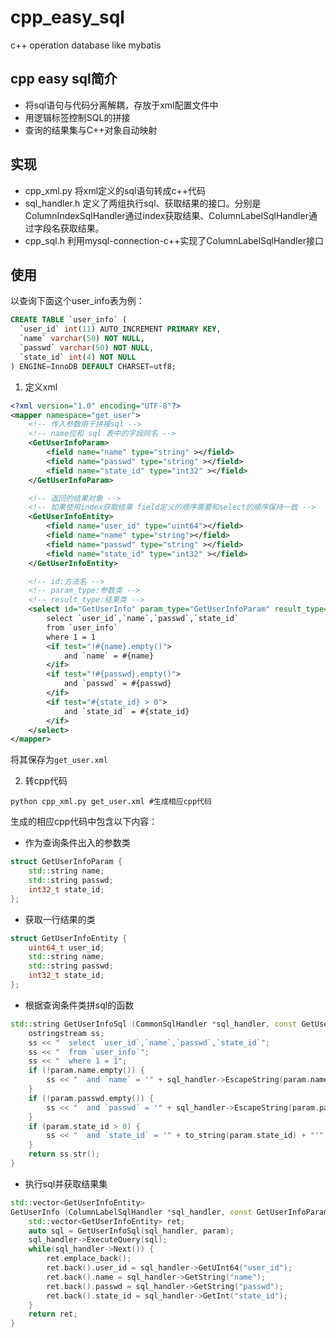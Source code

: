 # cpp_easy_sql
c++ operation database like mybatis
## cpp easy sql简介
* 将sql语句与代码分离解耦，存放于xml配置文件中
* 用逻辑标签控制SQL的拼接
* 查询的结果集与C++对象自动映射
## 实现
* cpp_xml.py 将xml定义的sql语句转成c++代码
* sql_handler.h 定义了两组执行sql、获取结果的接口。分别是ColumnIndexSqlHandler通过index获取结果、ColumnLabelSqlHandler通过字段名获取结果。
* cpp_sql.h 利用mysql-connection-c++实现了ColumnLabelSqlHandler接口
## 使用
以查询下面这个user_info表为例：
```sql
CREATE TABLE `user_info` (
  `user_id` int(11) AUTO_INCREMENT PRIMARY KEY,
  `name` varchar(50) NOT NULL,
  `passwd` varchar(50) NOT NULL,
  `state_id` int(4) NOT NULL
) ENGINE=InnoDB DEFAULT CHARSET=utf8;
```
1. 定义xml
```xml
<?xml version="1.0" encoding="UTF-8"?>
<mapper namespace="get_user">
    <!-- 传入参数用于拼接sql -->
    <!-- name应和 sql 表中的字段同名 -->
    <GetUserInfoParam>
        <field name="name" type="string" ></field>
        <field name="passwd" type="string" ></field>
        <field name="state_id" type="int32" ></field>
    </GetUserInfoParam>

    <!-- 返回的结果对象 -->
    <!-- 如果使用index获取结果 field定义的顺序需要和select的顺序保持一致 -->
    <GetUserInfoEntity>
        <field name="user_id" type="uint64"></field>
        <field name="name" type="string"></field>
        <field name="passwd" type="string" ></field>
        <field name="state_id" type="int32" ></field>
    </GetUserInfoEntity>

    <!-- id:方法名 -->
    <!-- param_type:参数类 -->
    <!-- result_type:结果类 -->
    <select id="GetUserInfo" param_type="GetUserInfoParam" result_type="GetUserInfoEntity">
        select `user_id`,`name`,`passwd`,`state_id`
        from `user_info`
        where 1 = 1
        <if test="!#{name}.empty()">
            and `name` = #{name}
        </if>
        <if test="!#{passwd}.empty()">
            and `passwd` = #{passwd}
        </if>
        <if test="#{state_id} > 0">
            and `state_id` = #{state_id}
        </if>
    </select>
</mapper>

```
将其保存为```get_user.xml```  

2. 转cpp代码
```shell
python cpp_xml.py get_user.xml #生成相应cpp代码
```
生成的相应cpp代码中包含以下内容：  
* 作为查询条件出入的参数类
```cpp
struct GetUserInfoParam {
	std::string name;
	std::string passwd;
	int32_t state_id;
};
```
* 获取一行结果的类
```cpp
struct GetUserInfoEntity {
	uint64_t user_id;
	std::string name;
	std::string passwd;
	int32_t state_id;
};
```

* 根据查询条件类拼sql的函数
```cpp
std::string GetUserInfoSql (CommonSqlHandler *sql_handler, const GetUserInfoParam &param) {
	ostringstream ss;
	ss << "  select `user_id`,`name`,`passwd`,`state_id`";
	ss << "  from `user_info`";
	ss << "  where 1 = 1";
	if (!param.name.empty()) {
		ss << "  and `name` = '" + sql_handler->EscapeString(param.name) + "'";
	}
	if (!param.passwd.empty()) {
		ss << "  and `passwd` = '" + sql_handler->EscapeString(param.passwd) + "'";
	}
	if (param.state_id > 0) {
		ss << "  and `state_id` = '" + to_string(param.state_id) + "'";
	}
	return ss.str();
}

```

* 执行sql并获取结果集
```cpp
std::vector<GetUserInfoEntity>
GetUserInfo (ColumnLabelSqlHandler *sql_handler, const GetUserInfoParam &param) {
	std::vector<GetUserInfoEntity> ret;
	auto sql = GetUserInfoSql(sql_handler, param);
	sql_handler->ExecuteQuery(sql);
	while(sql_handler->Next()) {
		ret.emplace_back();
		ret.back().user_id = sql_handler->GetUInt64("user_id");
		ret.back().name = sql_handler->GetString("name");
		ret.back().passwd = sql_handler->GetString("passwd");
		ret.back().state_id = sql_handler->GetInt("state_id");
	}
	return ret;
}
```

